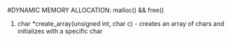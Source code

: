 #DYNAMIC MEMORY ALLOCATION: malloc()  && free()
1. char *create_array(unsigned int, char c) - creates an array of chars and initializes with a specific char
